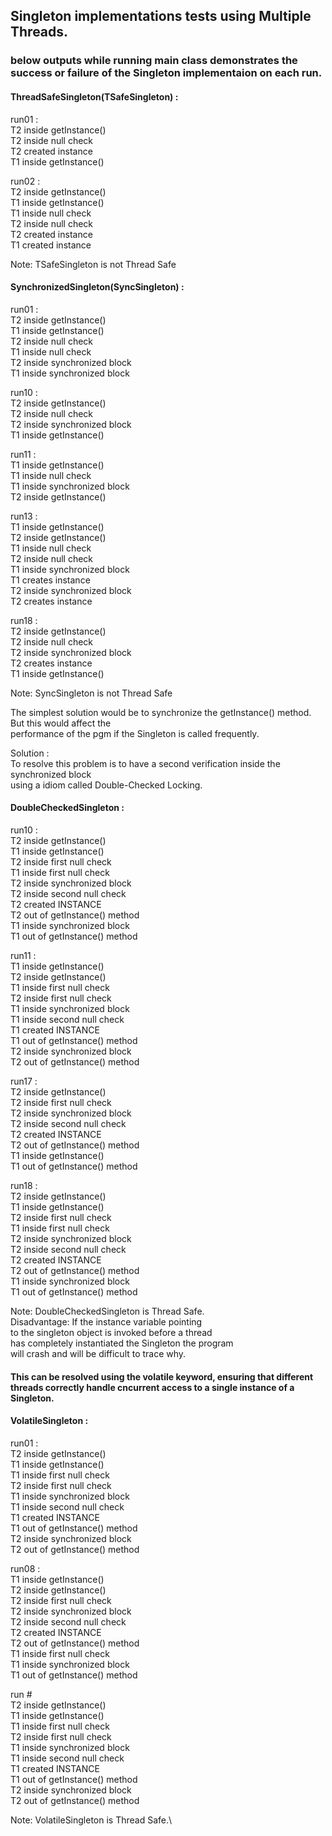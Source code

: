 ## Singleton implementations tests using Multiple Threads.

### below outputs while running main class demonstrates the success or failure of the Singleton implementaion on each run.

#### ThreadSafeSingleton(TSafeSingleton) :

run01 :\
T2 inside getInstance()\
T2 inside null check\
T2 created instance\
T1 inside getInstance()

run02 :\
T2 inside getInstance()\
T1 inside getInstance()\
T1 inside null check\
T2 inside null check\
T2 created instance\
T1 created instance

Note: TSafeSingleton is not Thread Safe


#### SynchronizedSingleton(SyncSingleton) :

run01 :\
T2 inside getInstance()\
T1 inside getInstance()\
T2 inside null check\
T1 inside null check\
T2 inside synchronized block\
T1 inside synchronized block

run10 :\
T2 inside getInstance()\
T2 inside null check\
T2 inside synchronized block\
T1 inside getInstance()

run11 :\
T1 inside getInstance()\
T1 inside null check\
T1 inside synchronized block\
T2 inside getInstance()

run13 :\
T1 inside getInstance()\
T2 inside getInstance()\
T1 inside null check\
T2 inside null check\
T1 inside synchronized block\
T1 creates instance\
T2 inside synchronized block\
T2 creates instance

run18 :\
T2 inside getInstance()\
T2 inside null check\
T2 inside synchronized block\
T2 creates instance\
T1 inside getInstance()

Note: SyncSingleton is not Thread Safe


The simplest solution would be to synchronize the getInstance() method. But this would affect the\
performance of the pgm if the Singleton is called frequently.

Solution :\
To resolve this problem is to have a second verification inside the synchronized block\
using a idiom called  Double-Checked Locking.

#### DoubleCheckedSingleton :

run10 :\
T2 inside getInstance()\
T1 inside getInstance()\
T2 inside first null check\
T1 inside first null check\
T2 inside synchronized block\
T2 inside second null check\
T2 created INSTANCE\
T2 out of getInstance() method\
T1 inside synchronized block\
T1 out of getInstance() method

run11 :\
T1 inside getInstance()\
T2 inside getInstance()\
T1 inside first null check\
T2 inside first null check\
T1 inside synchronized block\
T1 inside second null check\
T1 created INSTANCE\
T1 out of getInstance() method\
T2 inside synchronized block\
T2 out of getInstance() method

run17 :\
T2 inside getInstance()\
T2 inside first null check\
T2 inside synchronized block\
T2 inside second null check\
T2 created INSTANCE\
T2 out of getInstance() method\
T1 inside getInstance()\
T1 out of getInstance() method

run18 :\
T2 inside getInstance()\
T1 inside getInstance()\
T2 inside first null check\
T1 inside first null check\
T2 inside synchronized block\
T2 inside second null check\
T2 created INSTANCE\
T2 out of getInstance() method\
T1 inside synchronized block\
T1 out of getInstance() method

Note: DoubleCheckedSingleton is Thread Safe.<br/> 
Disadvantage: If the instance variable pointing<br/>
to the singleton object is invoked before a thread<br/>
has completely instantiated the Singleton the program<br/>
will crash and will be difficult to trace why.


#### This can be resolved using the volatile keyword, ensuring that different threads correctly handle cncurrent access to a single instance of a Singleton.

#### VolatileSingleton :

run01 :\
T2 inside getInstance()\
T1 inside getInstance()\
T1 inside first null check\
T2 inside first null check\
T1 inside synchronized block\
T1 inside second null check\
T1 created INSTANCE\
T1 out of getInstance() method\
T2 inside synchronized block\
T2 out of getInstance() method


run08 :\
T1 inside getInstance()\
T2 inside getInstance()\
T2 inside first null check\
T2 inside synchronized block\
T2 inside second null check\
T2 created INSTANCE\
T2 out of getInstance() method\
T1 inside first null check\
T1 inside synchronized block\
T1 out of getInstance() method


run #\
T2 inside getInstance()\
T1 inside getInstance()\
T1 inside first null check\
T2 inside first null check\
T1 inside synchronized block\
T1 inside second null check\
T1 created INSTANCE\
T1 out of getInstance() method\
T2 inside synchronized block\
T2 out of getInstance() method

Note: VolatileSingleton is Thread Safe.\





